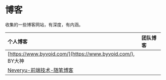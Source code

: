 # 博客

收集的一些博客网站，有深度，有内涵。

| 个人博客       | 团队博客        |
|:--------------|:-------------|
| [https://www.byvoid.com/](https://www.byvoid.com/), BY大神||
| [Neveryu-前端技术-随笔博客](https://blog.csdn.net/csdn_yudong)||


